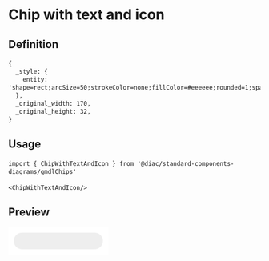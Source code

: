 # Chip with text and icon

## Definition

```
{
  _style: { 
    entity: 'shape=rect;arcSize=50;strokeColor=none;fillColor=#eeeeee;rounded=1;spacingLeft=24;fontSize=13;align=center;whiteSpace=wrap;html=1;',
  },
  _original_width: 170,
  _original_height: 32,
}
```

## Usage

```
import { ChipWithTextAndIcon } from '@diac/standard-components-diagrams/gmdlChips'

<ChipWithTextAndIcon/>
```

## Preview

<img src="./chip-with-text-and-icon.png" width="200"/>
